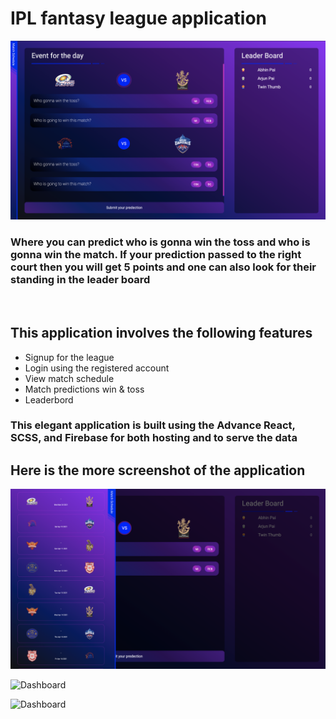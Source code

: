 # IPL fantasy league application

<img src="screenshot/home.png" alt="Dashboard" style="" />

### Where you can predict who is gonna win the toss and who is gonna win the match. If your prediction passed to the right court then you will get 5 points and one can also look for their standing in the leader board

<br />

## This application involves the following features

- Signup for the league
- Login using the registered account
- View match schedule
- Match predictions win & toss
- Leaderbord

### This elegant application is built using the **Advance React**, **SCSS**, and **Firebase** for both hosting and to serve the data

## Here is the more screenshot of the application

<img src="screenshot/schedule.png" alt="Dashboard" style="" /> <br />

<img src="screenshot/signin.png" alt="Dashboard" style="" /><br />

<img src="screenshot/signup.png" alt="Dashboard" style="" /><br />
